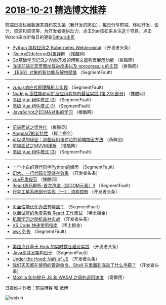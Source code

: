 # [2018-10-21 精选博文推荐](http://hao.caibaojian.com/date/2018/10/21)

[前端日报](http://caibaojian.com/c/news)栏目数据来自[码农头条](http://hao.caibaojian.com/)（我开发的爬虫），每日分享前端、移动开发、设计、资源和资讯等，为开发者提供动力，点击Star按钮来关注这个项目，点击Watch来收听每日的更新[Github主页](https://github.com/kujian/frontendDaily)
* [Python 协程应用之 Kubernetes Webterminal](http://hao.caibaojian.com/89634.html) （开发者头条）
* [jQuery的deferred对象详解](http://hao.caibaojian.com/89653.html) （推酷网）
* [Go基础学习记录之Web开发的博客文章列表展示功能](http://hao.caibaojian.com/89654.html) （推酷网）
* [浅谈前端实现页面加载进度条以及 nprogress.js 的实现](http://hao.caibaojian.com/89655.html) （推酷网）
* [【ES6】对象的新功能与解构赋值](http://hao.caibaojian.com/89618.html) （SegmentFault）

***
* [vue.js响应式原理解析与实现](http://hao.caibaojian.com/89610.html) （SegmentFault）
* [Node.js 高性能和可扩展应用程序的最佳实践 [第 2/3 部分]](http://hao.caibaojian.com/89656.html) （推酷网）
* [高级 Vue 组件模式 (2)](http://hao.caibaojian.com/89611.html) （SegmentFault）
* [高级 Vue 组件模式 (1)](http://hao.caibaojian.com/89612.html) （SegmentFault）
* [JavaScript之ECMA对象的学习](http://hao.caibaojian.com/89658.html) （推酷网）

***
* [前端面试之组件化](http://hao.caibaojian.com/89648.html) （推酷网）
* [Angular7的新特性](http://hao.caibaojian.com/89621.html) （稀土掘金）
* [可以说的秘密：那些我们该讨论的前端加密方法](http://hao.caibaojian.com/89604.html) （奇舞团）
* [前端面试之MVVM浅析](http://hao.caibaojian.com/89649.html) （推酷网）
* [高级 Vue 组件模式 (3)](http://hao.caibaojian.com/89608.html) （SegmentFault）

***
* [一个小白的转行自学Python的经历](http://hao.caibaojian.com/89614.html) （SegmentFault）
* [幻术，一行代码实现镂空效果](http://hao.caibaojian.com/89628.html) （开发者头条）
* [vue开发规范](http://hao.caibaojian.com/89651.html) （推酷网）
* [React源码解析-首次渲染（纯DOM元素）II](http://hao.caibaojian.com/89615.html) （SegmentFault）
* [行星工单系统部分实现（一）：流程控制](http://hao.caibaojian.com/89630.html) （开发者头条）

***
* [页面性能优化办法有哪些？](http://hao.caibaojian.com/89607.html) （SegmentFault）
* [以面试官的角度来看 React 工作面试](http://hao.caibaojian.com/89624.html) （稀土掘金）
* [机器学习之随机森林实战](http://hao.caibaojian.com/89631.html) （开发者头条）
* [VS Code 快速使用指南](http://hao.caibaojian.com/89622.html) （稀土掘金）
* [awk 列传](http://hao.caibaojian.com/89617.html) （SegmentFault）

***
* [美团点评基于 Flink 的实时数仓建设实践](http://hao.caibaojian.com/89632.html) （开发者头条）
* [Java高并发架构设计](http://hao.caibaojian.com/89609.html) （SegmentFault）
* [Under the Hood: NaN of JS](http://hao.caibaojian.com/89633.html) （开发者头条）
* [我们天天都在使用的管道命令，Shell 在里面到底动了什么手脚？](http://hao.caibaojian.com/89626.html) （开发者头条）
* [Mozilla 如何提升 JS 和 WASM 之间的调用速度](http://hao.caibaojian.com/89601.html) （奇舞团）

日报维护作者：[前端博客](http://caibaojian.com/) 和 [微博](http://caibaojian.com/go/weibo)

![weixin](https://user-images.githubusercontent.com/3055447/38468989-651132ac-3b80-11e8-8e6b-15122322a9d7.png)
